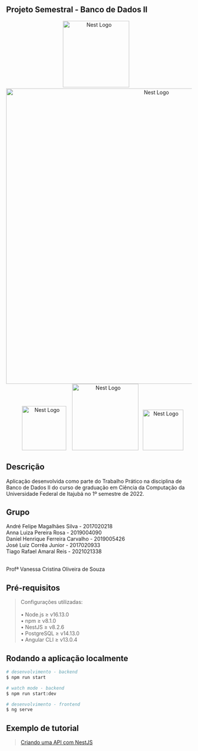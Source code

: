 ## Projeto Semestral - Banco de Dados II

<p align="center">
  <a href="http://nestjs.com/" target="blank"><img src="https://seeklogo.com/images/A/angular-logo-6EB930C68B-seeklogo.com.png" width="180" alt="Nest Logo" /></a>&nbsp;&nbsp;&nbsp;&nbsp;
  <a href="http://nestjs.com/" target="blank"><img src="https://seeklogo.com/images/N/nestjs-logo-09342F76C0-seeklogo.com.png" width="800" alt="Nest Logo" /></a>&nbsp;&nbsp;&nbsp;&nbsp;
  <a href="http://nestjs.com/" target="blank"><img src="https://upload.wikimedia.org/wikipedia/commons/d/d9/Node.js_logo.svg" width="120" alt="Nest Logo" /></a>&nbsp;&nbsp;&nbsp;
  <a href="http://nestjs.com/" target="blank"><img src="https://user-images.githubusercontent.com/30929568/112730670-de09a480-8f58-11eb-9875-0d9ebb87fbd6.png" width="180" alt="Nest Logo" /></a>&nbsp;&nbsp;
  <a href="http://nestjs.com/" target="blank"><img src="https://www.vectorlogo.zone/logos/postgresql/postgresql-vertical.svg" width="110" alt="Nest Logo" /></a>
</p>

## Descrição
Aplicação desenvolvida como parte do Trabalho Prático na disciplina de Banco de Dados II do curso de graduação em Ciência da Computação da Universidade Federal de Itajubá no 1º semestre de 2022.

## Grupo
André Felipe Magalhães Silva - 2017020218 <br>
Anna Luiza Pereira Rosa - 2019004090 <br>
Daniel Henrique Ferreira Carvalho - 2019005426 <br>
José Luiz Corrêa Junior - 2017020933 <br>
Tiago Rafael Amaral Reis - 2021021338 <br><br>

Profª Vanessa Cristina Oliveira de Souza

## Pré-requisitos
> Configurações utilizadas: <br><br>
> &bull; Node.js ≥ v16.13.0 <br>
> &bull; npm ≥ v8.1.0 <br> 
> &bull; NestJS ≥ v8.2.6 <br>
> &bull; PostgreSQL ≥ v14.13.0 <br>
> &bull; Angular CLI ≥ v13.0.4

## Rodando a aplicação localmente

```bash
# desenvolvimento - backend
$ npm run start

# watch mode - backend
$ npm run start:dev

# desenvolvimento - frontend
$ ng serve
```

## Exemplo de tutorial

> [Criando uma API com NestJS](https://www.sidechannel.blog/criando-uma-api-com-nestjs/)

